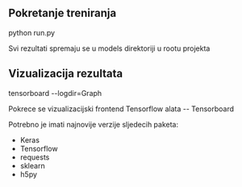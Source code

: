 ## Pokretanje treniranja
python run.py

Svi rezultati spremaju se u models direktoriji u rootu projekta

## Vizualizacija rezultata
tensorboard --logdir=Graph

Pokrece se vizualizacijski frontend Tensorflow alata -- Tensorboard


Potrebno je imati najnovije verzije sljedecih paketa:
 - Keras
 - Tensorflow
 - requests
 - sklearn
 - h5py
